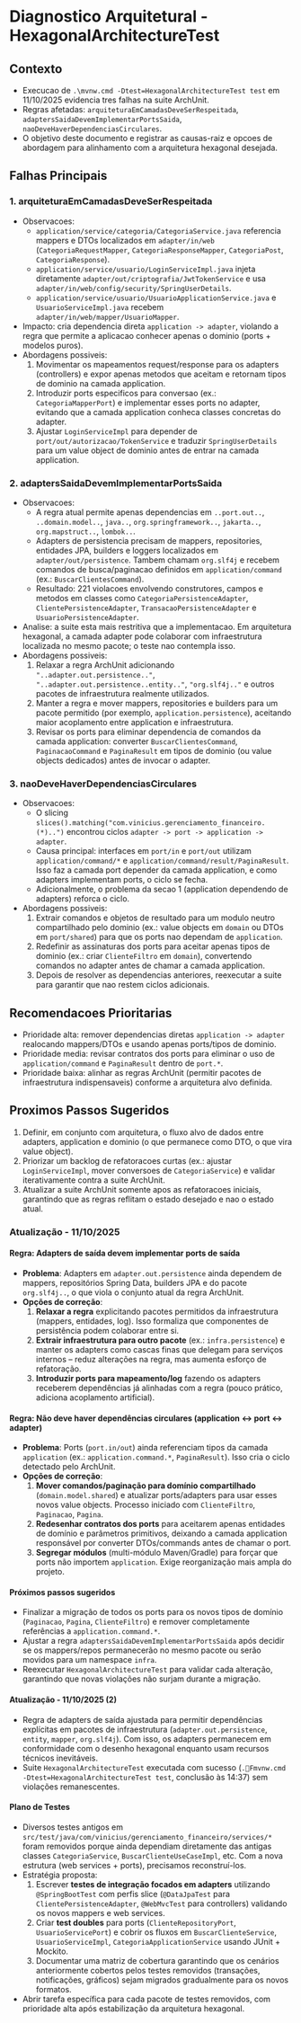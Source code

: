 ﻿# Diagnostico Arquitetural - HexagonalArchitectureTest

## Contexto
- Execucao de `.\mvnw.cmd -Dtest=HexagonalArchitectureTest test` em 11/10/2025 evidencia tres falhas na suite ArchUnit.
- Regras afetadas: `arquiteturaEmCamadasDeveSerRespeitada`, `adaptersSaidaDevemImplementarPortsSaida`, `naoDeveHaverDependenciasCirculares`.
- O objetivo deste documento e registrar as causas-raiz e opcoes de abordagem para alinhamento com a arquitetura hexagonal desejada.

## Falhas Principais

### 1. arquiteturaEmCamadasDeveSerRespeitada
- Observacoes:
  - `application/service/categoria/CategoriaService.java` referencia mappers e DTOs localizados em `adapter/in/web` (`CategoriaRequestMapper`, `CategoriaResponseMapper`, `CategoriaPost`, `CategoriaResponse`).
  - `application/service/usuario/LoginServiceImpl.java` injeta diretamente `adapter/out/criptografia/JwtTokenService` e usa `adapter/in/web/config/security/SpringUserDetails`.
  - `application/service/usuario/UsuarioApplicationService.java` e `UsuarioServiceImpl.java` recebem `adapter/in/web/mapper/UsuarioMapper`.
- Impacto: cria dependencia direta `application -> adapter`, violando a regra que permite a aplicacao conhecer apenas o dominio (ports + modelos puros).
- Abordagens possiveis:
  1. Movimentar os mapeamentos request/response para os adapters (controllers) e expor apenas metodos que aceitam e retornam tipos de dominio na camada application.
  2. Introduzir ports especificos para conversao (ex.: `CategoriaMapperPort`) e implementar esses ports no adapter, evitando que a camada application conheca classes concretas do adapter.
  3. Ajustar `LoginServiceImpl` para depender de `port/out/autorizacao/TokenService` e traduzir `SpringUserDetails` para um value object de dominio antes de entrar na camada application.

### 2. adaptersSaidaDevemImplementarPortsSaida
- Observacoes:
  - A regra atual permite apenas dependencias em `..port.out..`, `..domain.model..`, `java..`, `org.springframework..`, `jakarta..`, `org.mapstruct..`, `lombok..`.
  - Adapters de persistencia precisam de mappers, repositories, entidades JPA, builders e loggers localizados em `adapter/out/persistence`. Tambem chamam `org.slf4j` e recebem comandos de busca/paginacao definidos em `application/command` (ex.: `BuscarClientesCommand`).
  - Resultado: 221 violacoes envolvendo construtores, campos e metodos em classes como `CategoriaPersistenceAdapter`, `ClientePersistenceAdapter`, `TransacaoPersistenceAdapter` e `UsuarioPersistenceAdapter`.
- Analise: a suite esta mais restritiva que a implementacao. Em arquitetura hexagonal, a camada adapter pode colaborar com infraestrutura localizada no mesmo pacote; o teste nao contempla isso.
- Abordagens possiveis:
  1. Relaxar a regra ArchUnit adicionando `"..adapter.out.persistence.."`, `"..adapter.out.persistence..entity.."`, `"org.slf4j.."` e outros pacotes de infraestrutura realmente utilizados.
  2. Manter a regra e mover mappers, repositories e builders para um pacote permitido (por exemplo, `application.persistence`), aceitando maior acoplamento entre application e infraestrutura.
  3. Revisar os ports para eliminar dependencia de comandos da camada application: converter `BuscarClientesCommand`, `PaginacaoCommand` e `PaginaResult` em tipos de dominio (ou value objects dedicados) antes de invocar o adapter.

### 3. naoDeveHaverDependenciasCirculares
- Observacoes:
  - O slicing `slices().matching("com.vinicius.gerenciamento_financeiro.(*)..")` encontrou ciclos `adapter -> port -> application -> adapter`.
  - Causa principal: interfaces em `port/in` e `port/out` utilizam `application/command/*` e `application/command/result/PaginaResult`. Isso faz a camada port depender da camada application, e como adapters implementam ports, o ciclo se fecha.
  - Adicionalmente, o problema da secao 1 (application dependendo de adapters) reforca o ciclo.
- Abordagens possiveis:
  1. Extrair comandos e objetos de resultado para um modulo neutro compartilhado pelo dominio (ex.: value objects em `domain` ou DTOs em `port/shared`) para que os ports nao dependam de `application`.
  2. Redefinir as assinaturas dos ports para aceitar apenas tipos de dominio (ex.: criar `ClienteFiltro` em `domain`), convertendo comandos no adapter antes de chamar a camada application.
  3. Depois de resolver as dependencias anteriores, reexecutar a suite para garantir que nao restem ciclos adicionais.

## Recomendacoes Prioritarias
- Prioridade alta: remover dependencias diretas `application -> adapter` realocando mappers/DTOs e usando apenas ports/tipos de dominio.
- Prioridade media: revisar contratos dos ports para eliminar o uso de `application/command` e `PaginaResult` dentro de `port.*`.
- Prioridade baixa: alinhar as regras ArchUnit (permitir pacotes de infraestrutura indispensaveis) conforme a arquitetura alvo definida.

## Proximos Passos Sugeridos
1. Definir, em conjunto com arquitetura, o fluxo alvo de dados entre adapters, application e dominio (o que permanece como DTO, o que vira value object).
2. Priorizar um backlog de refatoracoes curtas (ex.: ajustar `LoginServiceImpl`, mover conversoes de `CategoriaService`) e validar iterativamente contra a suite ArchUnit.
3. Atualizar a suite ArchUnit somente apos as refatoracoes iniciais, garantindo que as regras reflitam o estado desejado e nao o estado atual.

### Atualização - 11/10/2025

#### Regra: Adapters de saída devem implementar ports de saída
- **Problema**: Adapters em `adapter.out.persistence` ainda dependem de mappers, repositórios Spring Data, builders JPA e do pacote `org.slf4j..`, o que viola o conjunto atual da regra ArchUnit.
- **Opções de correção**:
  1. **Relaxar a regra** explicitando pacotes permitidos da infraestrutura (mappers, entidades, log). Isso formaliza que componentes de persistência podem colaborar entre si.
  2. **Extrair infraestrutura para outro pacote** (ex.: `infra.persistence`) e manter os adapters como cascas finas que delegam para serviços internos – reduz alterações na regra, mas aumenta esforço de refatoração.
  3. **Introduzir ports para mapeamento/log** fazendo os adapters receberem dependências já alinhadas com a regra (pouco prático, adiciona acoplamento artificial).

#### Regra: Não deve haver dependências circulares (application ↔ port ↔ adapter)
- **Problema**: Ports (`port.in/out`) ainda referenciam tipos da camada `application` (ex.: `application.command.*`, `PaginaResult`). Isso cria o ciclo detectado pelo ArchUnit.
- **Opções de correção**:
  1. **Mover comandos/paginação para domínio compartilhado** (`domain.model.shared`) e atualizar ports/adapters para usar esses novos value objects. Processo iniciado com `ClienteFiltro`, `Paginacao`, `Pagina`.
  2. **Redesenhar contratos dos ports** para aceitarem apenas entidades de domínio e parâmetros primitivos, deixando a camada application responsável por converter DTOs/commands antes de chamar o port.
  3. **Segregar módulos** (multi-módulo Maven/Gradle) para forçar que ports não importem `application`. Exige reorganização mais ampla do projeto.

#### Próximos passos sugeridos
- Finalizar a migração de todos os ports para os novos tipos de domínio (`Paginacao`, `Pagina`, `ClienteFiltro`) e remover completamente referências a `application.command.*`.
- Ajustar a regra `adaptersSaidaDevemImplementarPortsSaida` após decidir se os mappers/repos permanecerão no mesmo pacote ou serão movidos para um namespace `infra`.
- Reexecutar `HexagonalArchitectureTest` para validar cada alteração, garantindo que novas violações não surjam durante a migração.
#### Atualização - 11/10/2025 (2)
- Regra de adapters de saída ajustada para permitir dependências explícitas em pacotes de infraestrutura (`adapter.out.persistence`, `entity`, `mapper`, `org.slf4j`). Com isso, os adapters permanecem em conformidade com o desenho hexagonal enquanto usam recursos técnicos inevitáveis.
- Suite `HexagonalArchitectureTest` executada com sucesso (`.Fmvnw.cmd -Dtest=HexagonalArchitectureTest test`, conclusão às 14:37) sem violações remanescentes.
#### Plano de Testes
- Diversos testes antigos em `src/test/java/com/vinicius/gerenciamento_financeiro/services/*` foram removidos porque ainda dependiam diretamente das antigas classes `CategoriaService`, `BuscarClienteUseCaseImpl`, etc. Com a nova estrutura (web services + ports), precisamos reconstruí-los.
- Estratégia proposta:
  1. Escrever **testes de integração focados em adapters** utilizando `@SpringBootTest` com perfis slice (`@DataJpaTest` para `ClientePersistenceAdapter`, `@WebMvcTest` para controllers) validando os novos mappers e web services.
  2. Criar **test doubles** para ports (`ClienteRepositoryPort`, `UsuarioServicePort`) e cobrir os fluxos em `BuscarClienteService`, `UsuarioServiceImpl`, `CategoriaApplicationService` usando JUnit + Mockito.
  3. Documentar uma matriz de cobertura garantindo que os cenários anteriormente cobertos pelos testes removidos (transações, notificações, gráficos) sejam migrados gradualmente para os novos formatos.
- Abrir tarefa específica para cada pacote de testes removidos, com prioridade alta após estabilização da arquitetura hexagonal.
